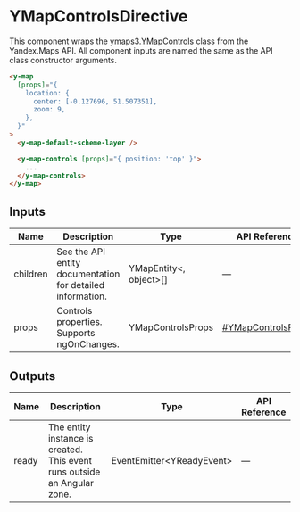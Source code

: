 # YMapControlsDirective


This component wraps the [ymaps3.YMapControls](https://yandex.ru/dev/jsapi30/doc/ru/ref/#class-ymapcontrols) class from the Yandex.Maps API.
All component inputs are named the same as the API class constructor arguments.

```html
<y-map
  [props]="{
    location: {
      center: [-0.127696, 51.507351],
      zoom: 9,
    },
  }"
>
  <y-map-default-scheme-layer />

  <y-map-controls [props]="{ position: 'top' }">
    ...
  </y-map-controls>
</y-map>
```




## Inputs
| Name     | Description                                                   | Type                   | API Reference                                                                     |
| -------- | ------------------------------------------------------------- | ---------------------- | --------------------------------------------------------------------------------- |
| children |   See the API entity documentation for detailed information.  | YMapEntity<, object>[] | —                                                                                 |
| props    |   Controls properties. Supports ngOnChanges.                  | YMapControlsProps      | [#YMapControlsProps](https://yandex.ru/dev/jsapi30/doc/ru/ref/#YMapControlsProps) |

## Outputs
| Name  | Description                                                                 | Type                                    | API Reference |
| ----- | --------------------------------------------------------------------------- | --------------------------------------- | ------------- |
| ready |   The entity instance is created. This event runs outside an Angular zone.  | EventEmitter<YReadyEvent<YMapControls>> | —             |